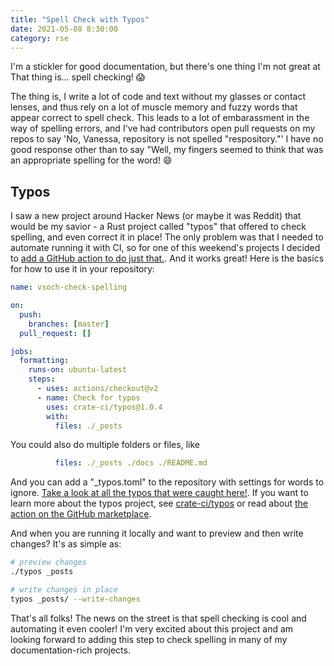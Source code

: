```yaml
---
title: "Spell Check with Typos"
date: 2021-05-08 8:30:00
category: rse
---
```


I'm a stickler for good documentation, but there's one thing I'm not great at
That thing is... spell checking! 😱️ 

The thing is, I write a lot of code and text without my glasses or contact lenses,
and thus rely on a lot of muscle memory and fuzzy words that appear correct to spell
check. This leads to a lot of embarassment in the way of spelling errors, and I've
had contributors open pull requests on my repos to say 'No, Vanessa,
repository is not spelled "respository."' I have no good response other than to say
"Well, my fingers seemed to think that was an appropriate spelling for the word! 😄️

## Typos

I saw a new project around Hacker News (or maybe it was Reddit) that would be my
savior - a Rust project called "typos" that offered to check spelling, and even
correct it in place!  The only problem was that I needed to automate running
it with CI, so for one of this weekend's projects I decided to <a href="https://github.com/crate-ci/typos/pull/267" target="_blank">add a GitHub action to do just that.</a>. And it works great! Here is the basics for
how to use it in your repository:

```yaml
name: vsoch-check-spelling

on:
  push:
    branches: [master]
  pull_request: []

jobs:
  formatting:
    runs-on: ubuntu-latest
    steps:
      - uses: actions/checkout@v2
      - name: Check for typos
        uses: crate-ci/typos@1.0.4
        with: 
          files: ./_posts
```
 
You could also do multiple folders or files, like 

```yaml
          files: ./_posts ./docs ./README.md
```

And you can add a "_typos.toml" to the repository with settings for words to ignore.
<a href="https://github.com/vsoch/vsoch.github.io/pull/25" target="_blank">Take a look at all the typos that were caught here!</a>.
If you want to learn more about the typos project, see <a href="https://github.com/crate-ci/typos" target="_blank">crate-ci/typos</a>
or read about <a href="https://github.com/marketplace/actions/typos-action" target="_blank">the action on the GitHub marketplace</a>.

And when you are running it locally and want to preview and then write changes? It's as simple as:

```bash
# preview changes
./typos _posts

# write changes in place
typos _posts/ --write-changes
```

That's all folks! The news on the street is that spell checking is cool and
automating it even cooler! I'm very excited about this project and am looking forward
to adding this step to check spelling in many of my documentation-rich projects.

